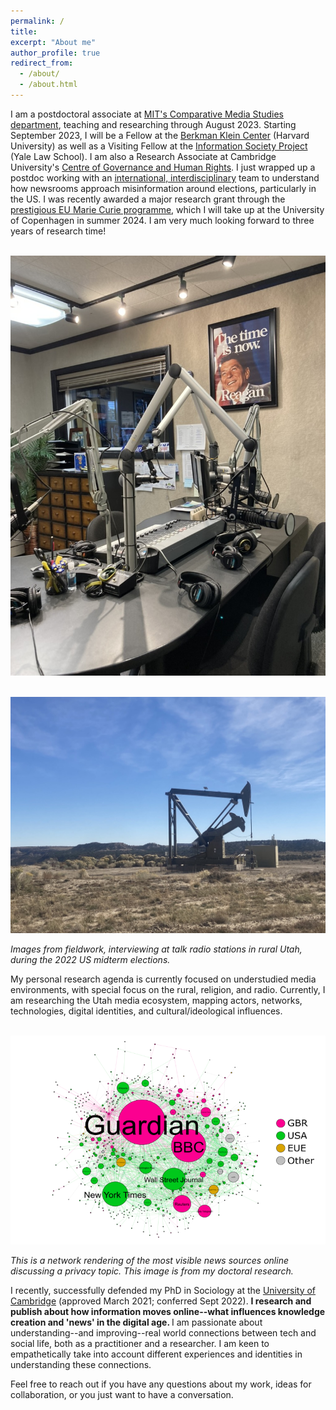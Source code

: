 ```yaml
---
permalink: /
title: 
excerpt: "About me"
author_profile: true
redirect_from: 
  - /about/
  - /about.html
---
```



I am a postdoctoral associate at [MIT's Comparative Media Studies department](https://cmsw.mit.edu/), teaching and researching through August 2023. Starting September 2023, I will be a Fellow at the [Berkman Klein Center](https://cyber.harvard.edu/story/2023-07/berkman-klein-center-announces-incoming-2023-2024-fellows) (Harvard University) as well as a Visiting Fellow at the [Information Society Project](https://law.yale.edu/isp) (Yale Law School). I am also a Research Associate at Cambridge University's [Centre of Governance and Human Rights](https://www.cghr.polis.cam.ac.uk/).  I just wrapped up a postdoc working with an [international, interdisciplinary](https://uni.oslomet.no/scam/) team to understand how newsrooms approach misinformation around elections, particularly in the US. I was recently awarded a major research grant through the [prestigious EU Marie Curie programme](https://marie-sklodowska-curie-actions.ec.europa.eu/news/marie-sklodowska-curie-actions-award-eu257-million-to-postdoctoral-fellows-in-2022), which I will take up at the University of Copenhagen in summer 2024. I am very much looking forward to three years of research time!


<br/><img src='/images/radio-station.jpeg'>

<br/><img src='/images/oil-carbon.jpeg'>

<i>Images from fieldwork, interviewing at talk radio stations in rural Utah, during the 2022 US midterm elections.</i>


My personal research agenda is currently focused on understudied media environments, with special focus on the rural, religion, and radio. Currently, I am researching the Utah media ecosystem, mapping actors, networks, technologies, digital identities, and cultural/ideological influences.


<br/><img src='/images/rtbf-mapping.png'>

<i>This is a network rendering of the most visible news sources online discussing a privacy topic. This image is from my doctoral research.</i>

I recently, successfully defended my PhD in Sociology at the [University of Cambridge](https://research.sociology.cam.ac.uk/profile/rebekah-larsen) (approved March 2021; conferred Sept 2022). <b>I research and publish about how information moves online--what influences knowledge creation and 'news' in the digital age. </b> I am passionate about understanding--and improving--real world connections between tech and social life, both as a practitioner and a researcher. I am keen to empathetically take into account different experiences and identities in understanding these connections. 


 
Feel free to reach out if you have any questions about my work, ideas for collaboration, or you just want to have a conversation. 



